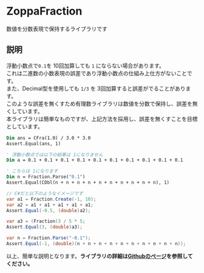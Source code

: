 ﻿# ZoppaFraction
数値を分数表現で保持するライブラリです

## 説明
浮動小数点で`0.1`を 10回加算しても `1` にならない場合があります。  
これは二進数の小数表現の誤差であり浮動小数点の仕組み上仕方がないことです。  
また、Decimal型を使用しても `1/3` を 3回加算すると誤差がでることがあります。  
このような誤差を無くすため有理数ライブラリは数値を分数で保持し、誤差を無くしています。  
本ライブラリは簡単なものですが、上記方法を採用し、誤差を無くすことを目標としています。

``` vb
Dim ans = CFra(1.0) / 3.0 * 3.0
Assert.Equal(ans, 1)

' 浮動小数点では以下の結果は 1になりません
Dim a = 0.1 + 0.1 + 0.1 + 0.1 + 0.1 + 0.1 + 0.1 + 0.1 + 0.1 + 0.1

' こちらは 1になります
Dim n = Fraction.Parse("0.1")
Assert.Equal(CDbl(n + n + n + n + n + n + n + n + n + n), 1)
```
``` cs
// C#だと以下のようなイメージです
var a1 = Fraction.Create(-1, 10);
var a2 = a1 + a1 + a1 + a1 + a1;
Assert.Equal(-0.5, (double)a2);

var a3 = (Fraction)3 / 5 * 5;
Assert.Equal(3, (double)a3);

var n = Fraction.Parse("-0.1");
Assert.Equal(-1, (double)(n + n + n + n + n + n + n + n + n + n));
```

以上、簡単な説明となります。**ライブラリの詳細は[Githubのページ](https://github.com/zoppa-software/ZoppaFraction)を参照してください。**